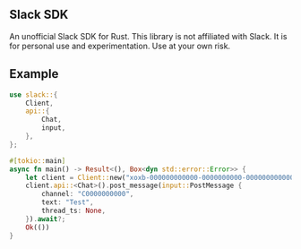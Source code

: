 ## Slack SDK
An unofficial Slack SDK for Rust. This library is not affiliated with Slack. It is for personal use and experimentation. Use at your own risk.

## Example
```rust
use slack::{
    Client,
    api::{
        Chat,
        input,
    },
};

#[tokio::main]
async fn main() -> Result<(), Box<dyn std::error::Error>> {
    let client = Client::new("xoxb-000000000000-0000000000-000000000000000000000000");
    client.api::<Chat>().post_message(input::PostMessage {
        channel: "C0000000000",
        text: "Test",
        thread_ts: None,
    }).await?;
    Ok(())
}
```

